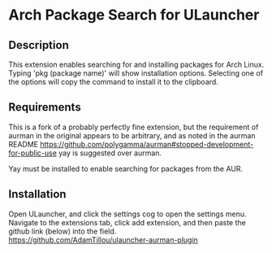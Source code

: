 # Arch Package Search for ULauncher
## Description
This extension enables searching for and installing packages for Arch Linux. Typing 'pkg (package name)' will show installation options. Selecting one of the options will copy the command to install it to the clipboard.
## Requirements
This is a fork of a probably perfectly fine extension, but the requirement of aurman in the original appears to be arbitrary, and as noted in the aurman README https://github.com/polygamma/aurman#stopped-development-for-public-use yay is suggested over aurman. 

Yay must be installed to enable searching for packages from the AUR. 
## Installation
Open ULauncher, and click the settings cog to open the settings menu. Navigate to the extensions tab, click add extension, and then paste the github link (below) into the field.  
https://github.com/AdamTillou/ulauncher-aurman-plugin
